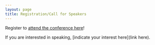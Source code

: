 ```yaml
---
layout: page
title: Registration/Call for Speakers
---
```


Register to [attend the conference here](linkhere)! 

If you are interested in speaking, [indicate your interest here](link here).